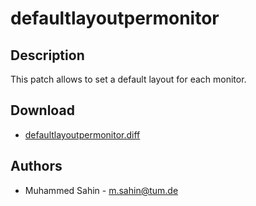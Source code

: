 defaultlayoutpermonitor
=======================

Description
-----------
This patch allows to set a default layout for each monitor. 


Download
--------
* [defaultlayoutpermonitor.diff](defaultlayoutpermonitor.diff)

Authors
-------
* Muhammed Sahin - <m.sahin@tum.de>
